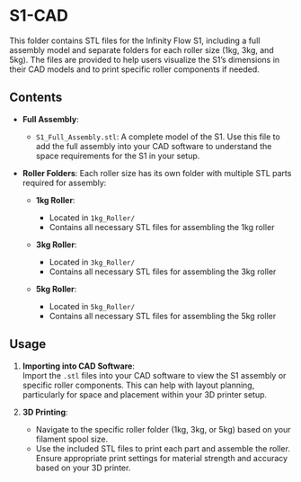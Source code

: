 # S1-CAD

This folder contains STL files for the Infinity Flow S1, including a full assembly model and separate folders for each roller size (1kg, 3kg, and 5kg). The files are provided to help users visualize the S1’s dimensions in their CAD models and to print specific roller components if needed.

## Contents

- **Full Assembly**:  
  - `S1_Full_Assembly.stl`: A complete model of the S1. Use this file to add the full assembly into your CAD software to understand the space requirements for the S1 in your setup.

- **Roller Folders**:
  Each roller size has its own folder with multiple STL parts required for assembly:
  
  - **1kg Roller**:
    - Located in `1kg_Roller/`
    - Contains all necessary STL files for assembling the 1kg roller

  - **3kg Roller**:
    - Located in `3kg_Roller/`
    - Contains all necessary STL files for assembling the 3kg roller

  - **5kg Roller**:
    - Located in `5kg_Roller/`
    - Contains all necessary STL files for assembling the 5kg roller

## Usage

1. **Importing into CAD Software**:  
   Import the `.stl` files into your CAD software to view the S1 assembly or specific roller components. This can help with layout planning, particularly for space and placement within your 3D printer setup.

2. **3D Printing**:
   - Navigate to the specific roller folder (1kg, 3kg, or 5kg) based on your filament spool size.
   - Use the included STL files to print each part and assemble the roller. Ensure appropriate print settings for material strength and accuracy based on your 3D printer.